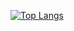 
[![Top Langs](https://github-readme-stats.vercel.app/api/top-langs/?username=yanhenning&layout=compact)](https://github.com/yanhenning/github-readme-stats)
